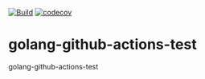 [![Build](https://github.com/dudu2023/golang-github-actions-test/actions/workflows/test.yaml/badge.svg)](https://github.com/dudu2023/golang-github-actions-test/actions/workflows/test.yaml)<!-- 这个徽章添加参考： https://docs.github.com/zh/actions/monitoring-and-troubleshooting-workflows/adding-a-workflow-status-badge -->
[![codecov](https://codecov.io/gh/dudu2023/golang-github-actions-test/branch/main/graph/badge.svg?token=QKVKEWUDH9)](https://codecov.io/gh/dudu2023/golang-github-actions-test)

# golang-github-actions-test
golang-github-actions-test
